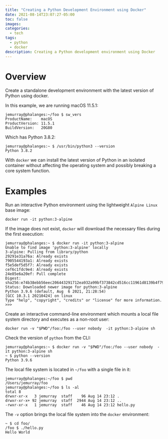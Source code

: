 ```yaml
---
title: "Creating a Python Development Environment using Docker"
date: 2021-08-14T23:07:27-05:00
toc: false
images:
categories:
  - tech
tags: 
  - python
  - docker
description: Creating a Python development environment using Docker
---
```


# Overview

Create a standalone development environment with the latest version of Python using docker.

In this example, we are running macOS 11.5.1:

```
jemurray@phalanges:~/foo $ sw_vers
ProductName:	macOS
ProductVersion:	11.5.1
BuildVersion:	20G80
```

Which has Python 3.8.2:

```
jemurray@phalanges:~ $ /usr/bin/python3 --version
Python 3.8.2
```

With `docker` we can install the latest version of Python in an isolated container without affecting the operating system and possibly breaking a core system function.


# Examples

Run an interactive Python environment using the lightweight `Alpine Linux` base image:

```text
docker run -it python:3-alpine
```

If the image does not exist, `docker` will download the necessary files during the first execution:

```
jemurray@phalanges:~ $ docker run -it python:3-alpine
Unable to find image 'python:3-alpine' locally
3-alpine: Pulling from library/python
29291e31a76a: Already exists
7905544193a1: Already exists
f5e5def5d5f7: Already exists
cef6c1fdc9e4: Already exists
24e85e6a20ef: Pull complete
Digest: sha256:e74b38ebb56eec206443291712ea932a99bf373842cd516cc11961d8139b4f79
Status: Downloaded newer image for python:3-alpine
Python 3.9.6 (default, Aug  6 2021, 21:28:54)
[GCC 10.3.1 20210424] on linux
Type "help", "copyright", "credits" or "license" for more information.
>>>
```

Create an interactive command-line environment which mounts a local file system directory and executes as a non-root user:

```text
docker run -v "$PWD"/foo:/foo --user nobody  -it python:3-alpine sh
```

Check the version of `python` from the CLI:

```
jemurray@phalanges:~ $ docker run -v "$PWD"/foo:/foo --user nobody  -it python:3-alpine sh
~ $ python --version
Python 3.9.6
```

The local file system is located in `~/foo` with a single file in it:

```
jemurray@phalanges:~/foo $ pwd
/Users/jemurray/foo
jemurray@phalanges:~/foo $ ls -al
total 8
drwxr-xr-x   3 jemurray  staff    96 Aug 14 23:12 .
drwxr-xr-x+ 92 jemurray  staff  2944 Aug 14 23:12 ..
-rwxr-xr-x   1 jemurray  staff    46 Aug 14 23:12 hello.py
```

The `-v` option brings the local file system into the `docker` environment:

```
~ $ cd foo/
/foo $ ./hello.py
Hello World
```

